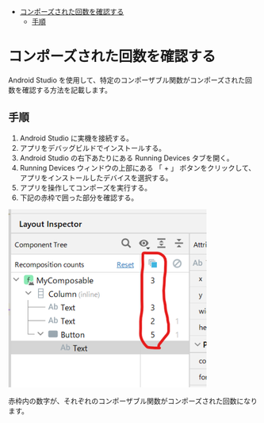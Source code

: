 - [コンポーズされた回数を確認する](#コンポーズされた回数を確認する)
  - [手順](#手順)


# コンポーズされた回数を確認する

Android Studio を使用して、特定のコンポーザブル関数がコンポーズされた回数を確認する方法を記載します。


## 手順

1. Android Studio に実機を接続する。
2. アプリをデバッグビルドでインストールする。
3. Android Studio の右下あたりにある Running Devices タブを開く。
4. Running Devices ウィンドウの上部にある 「 + 」 ボタンをクリックして、アプリをインストールしたデバイスを選択する。
5. アプリを操作してコンポーズを実行する。
6. 下記の赤枠で囲った部分を確認する。

<img src="./画像/再コンポーズされた回数.png" width="400">

赤枠内の数字が、それぞれのコンポーザブル関数がコンポーズされた回数になります。




